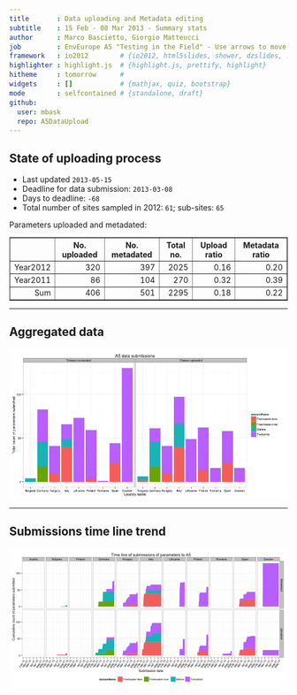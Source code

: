 ```yaml
---
title       : Data uploading and Metadata editing
subtitle    : 15 Feb - 08 Mar 2013 - Summary stats
author      : Marco Bascietto, Giorgio Matteucci
job         : EnvEurope A5 "Testing in the Field" - Use arrows to move between slides
framework   : io2012        # {io2012, html5slides, shower, dzslides, ...}
highlighter : highlight.js  # {highlight.js, prettify, highlight}
hitheme     : tomorrow      # 
widgets     : []            # {mathjax, quiz, bootstrap}
mode        : selfcontained # {standalone, draft}
github:
  user: mbask
  repo: A5DataUpload
---
```













## State of uploading process

* Last updated ``2013-05-15``
* Deadline for data submission: `2013-03-08`
* Days to deadline: ``-68``
* Total number of sites sampled in 2012: ``61``; sub-sites: ``65``

Parameters uploaded and metadated:
<!-- html table generated in R 3.0.0 by xtable 1.7-1 package -->
<!-- Wed May 15 10:09:51 2013 -->
<TABLE border=1>
<TR> <TH>  </TH> <TH> No. uploaded </TH> <TH> No. metadated </TH> <TH> Total no. </TH> <TH> Upload ratio </TH> <TH> Metadata ratio </TH>  </TR>
  <TR> <TD align="right"> Year2012 </TD> <TD align="right"> 320 </TD> <TD align="right"> 397 </TD> <TD align="right"> 2025 </TD> <TD align="right"> 0.16 </TD> <TD align="right"> 0.20 </TD> </TR>
  <TR> <TD align="right"> Year2011 </TD> <TD align="right">  86 </TD> <TD align="right"> 104 </TD> <TD align="right"> 270 </TD> <TD align="right"> 0.32 </TD> <TD align="right"> 0.39 </TD> </TR>
  <TR> <TD align="right"> Sum </TD> <TD align="right"> 406 </TD> <TD align="right"> 501 </TD> <TD align="right"> 2295 </TD> <TD align="right"> 0.18 </TD> <TD align="right"> 0.22 </TD> </TR>
   </TABLE>





---

## Aggregated data

![plot of chunk aggrDataByDomain](figure/A5DAMU-1aggrDataByDomain.png) 


---

## Submissions time line trend
 

![plot of chunk timeLineChart](figure/A5DAMU-1timeLineChart.png) 







